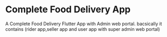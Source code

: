 # Complete Food Delivery App
 A Complete Food Delivery Flutter App with Admin web portal. bacsically it contains (rider app,seller app and user app with super admin web portal) 
